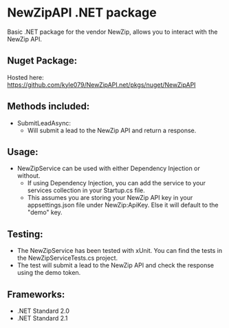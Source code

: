 # NewZipAPI .NET package

Basic .NET package for the vendor NewZip, allows you to interact with the NewZip API.

## Nuget Package:
Hosted here:
https://github.com/kyle079/NewZipAPI.net/pkgs/nuget/NewZipAPI

## Methods included:
- SubmitLeadAsync:
  - Will submit a lead to the NewZip API and return a response.

## Usage:
- NewZipService can be used with either Dependency Injection or without.
  - If using Dependency Injection, you can add the service to your services collection in your Startup.cs file.
  - This assumes you are storing your NewZip API key in your appsettings.json file under NewZip:ApiKey. Else it will default to the "demo" key.

## Testing:
- The NewZipService has been tested with xUnit. You can find the tests in the NewZipServiceTests.cs project.
- The test will submit a lead to the NewZip API and check the response using the demo token.

## Frameworks:
- .NET Standard 2.0
- .NET Standard 2.1
